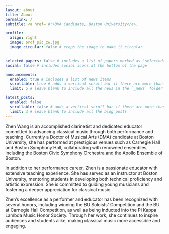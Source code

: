 ```yaml
---
layout: about
title: About
permalink: /
subtitle: <a href='#'>DMA Candidate, Boston University</a>.

profile:
  align: right
  image: prof_pic_zw.jpg
  image_circular: false # crops the image to make it circular


selected_papers: false # includes a list of papers marked as "selected={true}"
social: false # includes social icons at the bottom of the page

announcements:
  enabled: true # includes a list of news items
  scrollable: true # adds a vertical scroll bar if there are more than 3 news items
  limit: 5 # leave blank to include all the news in the `_news` folder

latest_posts:
  enabled: false
  scrollable: false # adds a vertical scroll bar if there are more than 3 new posts items
  limit: 3 # leave blank to include all the blog posts
---
```


Zhen Wang is an accomplished clarinetist and dedicated educator committed to advancing classical music through both performance and teaching. Currently a Doctor of Musical Arts (DMA) candidate at Boston University, she has performed at prestigious venues such as Carnegie Hall and Boston Symphony Hall, collaborating with renowned ensembles, including the Boston Civic Symphony Orchestra and the Apollo Ensemble of Boston.

In addition to her performance career, Zhen is a passionate educator with extensive teaching experience. She has served as an instructor at Boston University, mentoring students in developing both technical proficiency and artistic expression. She is committed to guiding young musicians and fostering a deeper appreciation for classical music.

Zhen’s excellence as a performer and educator has been recognized with several honors, including winning the BU Soloists' Competition and the BU at Carnegie Hall Competition, as well as being inducted into the Pi Kappa Lambda Music Honor Society. Through her work, she continues to inspire audiences and students alike, making classical music more accessible and engaging.
